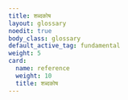 ```yaml
---
title: शब्दकोष
layout: glossary
noedit: true
body_class: glossary
default_active_tag: fundamental
weight: 5
card:
  name: reference
  weight: 10
  title: शब्दकोष
---
```

